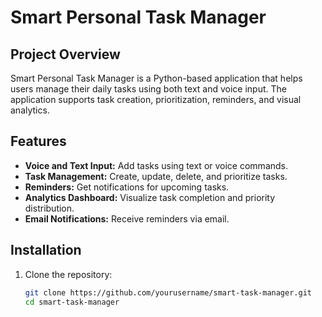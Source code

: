 # Smart Personal Task Manager

## Project Overview
Smart Personal Task Manager is a Python-based application that helps users manage their daily tasks using both text and voice input. The application supports task creation, prioritization, reminders, and visual analytics.

## Features
- **Voice and Text Input:** Add tasks using text or voice commands.
- **Task Management:** Create, update, delete, and prioritize tasks.
- **Reminders:** Get notifications for upcoming tasks.
- **Analytics Dashboard:** Visualize task completion and priority distribution.
- **Email Notifications:** Receive reminders via email.

## Installation
1. Clone the repository:
   ```bash
   git clone https://github.com/yourusername/smart-task-manager.git
   cd smart-task-manager
